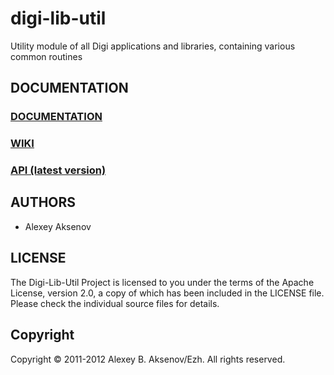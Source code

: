 digi-lib-util
=============

Utility module of all Digi applications and libraries, containing various common routines

DOCUMENTATION
-------------

### [DOCUMENTATION](http://ezh.github.com/digi-lib-util/)
### [WIKI](http://github.com/ezh/digi-lib-util/wiki)
### [API (latest version)](http://ezh.github.com/digi-lib-util/api/)

AUTHORS
-------

* Alexey Aksenov

LICENSE
-------

The Digi-Lib-Util Project is licensed to you under the terms of
the Apache License, version 2.0, a copy of which has been
included in the LICENSE file.
Please check the individual source files for details.

Copyright
---------

Copyright ©  2011-2012 Alexey B. Aksenov/Ezh. All rights reserved.
